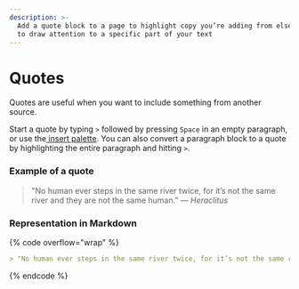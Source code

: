 ```yaml
---
description: >-
  Add a quote block to a page to highlight copy you’re adding from elsewhere, or
  to draw attention to a specific part of your text
---
```


# Quotes

Quotes are useful when you want to include something from another source.

Start a quote by typing `>` followed by pressing `Space` in an empty paragraph, or use the[ insert palette](./#inserting-a-new-content-block). You can also convert a paragraph block to a quote by highlighting the entire paragraph and hitting `>`.

### Example of a quote

> "No human ever steps in the same river twice, for it’s not the same river and they are not the same human." — _Heraclitus_

### Representation in Markdown

{% code overflow="wrap" %}
```markdown
> "No human ever steps in the same river twice, for it’s not the same river and they are not the same human." — _Heraclitus_
```
{% endcode %}
